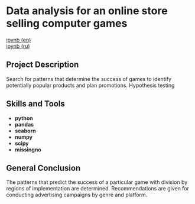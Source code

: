 # Data analysis for an online store selling computer games


[ipynb (en)](https://github.com/allenbext/Portfolio/blob/main/DA%20for%20a%20Computer%20Game%20Store/DA_for_a_Computer_Game_Store_(en).ipynb)  
[ipynb (ru)](https://github.com/allenbext/Portfolio/blob/main/DA%20for%20a%20Computer%20Game%20Store/DA_for_a_Computer_Game_Store.ipynb)  

## Project Description

Search for patterns that determine the success of games to identify potentially popular products and plan promotions. Hypothesis testing 

## Skills and Tools

- **python**
- **pandas**
- **seaborn** 
- **numpy**
- **scipy**
- **missingno**

## General Conclusion

The patterns that predict the success of a particular game with division by regions of implementation are determined. Recommendations are given for conducting advertising campaigns by genre and platform.

